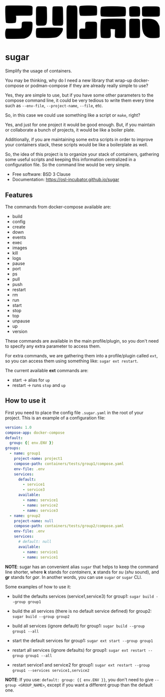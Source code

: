 ![LOGO](/images/logo.png)
# sugar

Simplify the usage of containers.

You may be thinking, why do I need a new library that wrap-up
docker-compose or podman-compose if they are already really simple to use?

Yes, they are simple to use, but if you have some other parameters to
the compose command line, it could be very tedious to write them every time
such as `--env-file`, `--project-name`, `--file`, etc.

So, in this case we could use something like a script or `make`, right?

Yes, and just for one project it would be good enough. But, if you maintain
or collaborate a bunch of projects, it would be like a boiler plate.

Additionally, if you are maintaining some extra scripts in order to improve
your containers stack, these scripts would be like a boilerplate as well.

So, the idea of this project is to organize your stack of containers,
gathering some useful scripts and keeping this information centralized in a
configuration file. So the command line would be very simple.


* Free software: BSD 3 Clause
* Documentation: https://osl-incubator.github.io/sugar


## Features

The commands from docker-compose available are:

* build
* config
* create
* down
* events
* exec
* images
* kill
* logs
* pause
* port
* ps
* pull
* push
* restart
* rm
* run
* start
* stop
* top
* unpause
* up
* version

These commands are available in the main profile/plugin, so
you don't need to specify any extra parameter to access them.

For extra commands, we are gathering them into a profile/plugin called
`ext`, so you can access them using something like: `sugar ext restart`.

The current available **ext** commands are:

* start -> alias for `up`
* restart -> runs `stop` and `up`


## How to use it

First you need to place the config file `.sugar.yaml` in the root
of your project. This is an example of a configuration file:

```yaml
version: 1.0
compose-app: docker-compose
default:
  group: {{ env.ENV }}
groups:
  - name: group1
    project-name: project1
    compose-path: containers/tests/group1/compose.yaml
    env-file: .env
    services:
      default:
        - service1
        - service3
      available:
        - name: service1
        - name: service2
        - name: service3
  - name: group2
    project-name: null
    compose-path: containers/tests/group2/compose.yaml
    env-file: .env
    services:
      # default: null
      available:
        - name: service1
        - name: service1
```

**NOTE**: sugar has an convenient alias `sugar` that helps to
keep the command line shorter, where **k** stands for *containers*,
**x** stands for *su* (*shu* sound), and **gr** stands for *gar*.
In another words, you can use `sugar` or `sugar` CLI.

Some examples of how to use it:

* build the defaults services (service1,service3) for group1:
  `sugar build --group group1`

* build the all services (there is no default service defined) for group2:
  `sugar build --group group2`

* build all services (ignore default) for group1:
  `sugar build --group group1 --all`

* start the default services for group1:
  `sugar ext start --group group1`

* restart all services (ignore defaults) for group1:
  `sugar ext restart --group group1 --all`

* restart service1 and service2 for group1:
  `sugar ext restart --group group1 --services service1,service2`


**NOTE**: If you use: ```default: group: {{ env.ENV }}```, you don't need to
give `--group <GROUP_NAME>`, except if you want a different group than the
default one.

